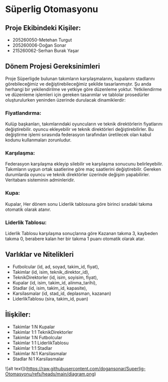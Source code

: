 # Süperlig Otomasyonu

## Proje Ekibindeki Kişiler:
- 205260050-Metehan Turgut  
- 205260006-Doğan Sonar
- 215260062-Serhan Burak Yaşar     

## Dönem Projesi Gereksinimleri

Proje Süperligde bulunan takımların karşılaşmalarını, kupalarını stadlarını görebileceğimiz ve değiştirebileceğimiz şekilde tasarlanmıştır. Şu anda herhangi bir yekilendirilme ve yetkiye göre düzenleme yoktur. Yetkilendirme ve düzenleme işlemleri için gereken tasarımlar ve tablolar prosedürler oluşturulurken yeninden üzerinde durulacak dinamiklerdir:

### Fiyatlandırma:
Kulüp başkanları, takımlarındaki oyuncuların ve teknik direktörlerin fiyatlarını değiştirebilir. oyuncu ekleyebilir ve teknik direktörleri değiştirebilirler. Bu değiştirme işlemi sırasında federasyon tarafından üretilecek olan kabul kodunu kullanmaları zorunludur.

### Karşılaşma:
Federasyon karşılaşma ekleyip silebilir ve karşılaşma sonucunu belirleyebilir. Takımların uygun ortak saatlerine göre maç saatlerini değiştirebilir. Gereken durumlarda oyuncu ve teknik direktörler üzerinde değişim yapabilirler. Veritabanı sisteminin adminleridir.

### Kupa:
Kupalar, Her dönem sonu Liderlik tablosuna göre birinci sıradaki takıma otomatik olarak atanır.

### Liderlik Tablosu:
Liderlik Tablosu karşılaşma sonuçlarına göre Kazanan takıma 3, kaybeden takıma 0, berabere kalan her bir takıma 1 puanı otomatik olarak atar.

## Varlıklar ve Nitelikleri
- Futbolcular (id, ad, soyad, takim_id, fiyat),
- Takimlar (id, isim, teknik_direktor_id),
- TeknikDirektorler (id, isim, soyisim, fiyat),
- Kupalar (id, isim, takim_id, alinma_tarihi),
- Stadlar (id, isim, takim_id, kapasite),
- Karsilasmalar (id, stad_id, deplasman, kazanan)
- LiderlikTablosu (sira, takim_id, puan)

## İlişkiler:
- Takimlar 1:N Kupalar
- Takimlar 1:1 TeknikDirektorler
- Takimlar 1:N Futbolcular
- Takimlar 1:1 LiderlikTablosu 
- Takimlar 1:1 Stadlar
- Takimlar N:1 Karsilasmalar 
- Stadlar N:1 Karsilasmalar

![alt text])(https://raw.githubusercontent.com/dogansonar/Superlig-Otomasyonu/refs/heads/main/diagram.png)
